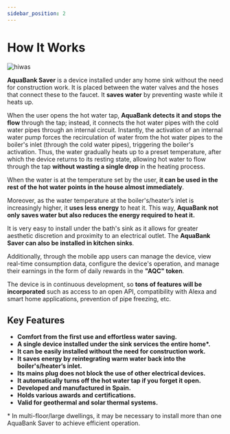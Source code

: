 ```yaml
---
sidebar_position: 2
---
```

# How It Works

![hiwas](/img/depin/hiwas.png)

**AquaBank Saver** is a device installed under any home sink without the need for construction work. It is placed between the water valves and the hoses that connect these to the faucet. It **saves water** by preventing waste while it heats up.

When the user opens the hot water tap, **AquaBank detects it and stops the flow** through the tap; instead, it connects the hot water pipes with the cold water pipes through an internal circuit. Instantly, the activation of an internal water pump forces the recirculation of water from the hot water pipes to the boiler's inlet (through the cold water pipes), triggering the boiler's activation. Thus, the water gradually heats up to a preset temperature, after which the device returns to its resting state, allowing hot water to flow through the tap **without wasting a single drop** in the heating process.

When the water is at the temperature set by the user, **it can be used in the rest of the hot water points in the house almost immediately**.

Moreover, as the water temperature at the boiler's/heater’s inlet is increasingly higher, it **uses less energy** to heat it. This way, **AquaBank not only saves water but also reduces the energy required to heat it.**

It is very easy to install under the bath's sink as it allows for greater aesthetic discretion and proximity to an electrical outlet. The **AquaBank Saver can also be installed in kitchen sinks**.

Additionally, through the mobile app users can manage the device, view real-time consumption data, configure the device's operation, and manage their earnings in the form of daily rewards in the **"AQC" token**.

The device is in continuous development, so **tons of features will be incorporated** such as access to an open API, compatibility with Alexa and smart home applications, prevention of pipe freezing, etc.

## Key Features
- **Comfort from the first use and effortless water saving.**
- **A single device installed under the sink services the entire home\*.**
- **It can be easily installed without the need for construction work.**
- **It saves energy by reintegrating warm water back into the boiler's/heater’s inlet.**
- **Its mains plug does not block the use of other electrical devices.**
- **It automatically turns off the hot water tap if you forget it open.**
- **Developed and manufactured in Spain.**
- **Holds various awards and certifications.**
- **Valid for geothermal and solar thermal systems.**

\* In multi-floor/large dwellings, it may be necessary to install more than one AquaBank Saver to achieve efficient operation.
